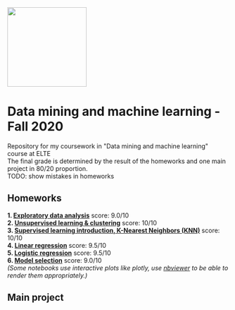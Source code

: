 <img src="https://ttkhok.elte.hu/sites/default/files/mindentudas-egyeteme/elte_cimer_ff.jpg" height="180" />

# Data mining and machine learning - Fall 2020
Repository for my coursework in "Data mining and machine learning" course at ELTE<br>
The final grade is determined by the result of the homeworks and one main project in 80/20 proportion.<br>
TODO: show mistakes in homeworks
## Homeworks
**1. [Exploratory data analysis](https://github.com/szmate00/elte_physdm/blob/master/Homework%201/01_hw_solution.ipynb)** score: 9.0/10<br>
**2. [Unsupervised learning & clustering](https://github.com/szmate00/elte_physdm/blob/master/Homework%202/02_unsup_cluster_hw.ipynb)** score: 10/10<br>
**3. [Supervised learning introduction, K-Nearest Neighbors (KNN)](https://github.com/szmate00/elte_physdm/blob/master/Homework%203/03_knn_hw.ipynb)** score: 10/10<br>
**4. [Linear regression](https://github.com/szmate00/elte_physdm/blob/master/Homework%204/04_linreg_hw.ipynb)** score: 9.5/10<br>
**5. [Logistic regression](https://github.com/szmate00/elte_physdm/blob/master/Homework%205/05_logreg_hw.ipynb)** score: 9.5/10<br>
**6. [Model selection](https://github.com/szmate00/elte_physdm/blob/master/Homework%206/06_modelselection_hw.ipynb)** score: 9.0/10<br>
*(Some notebooks use interactive plots like plotly, use [nbviewer](https://nbviewer.jupyter.org/) to be able to render them appropriately.)*
## Main project
